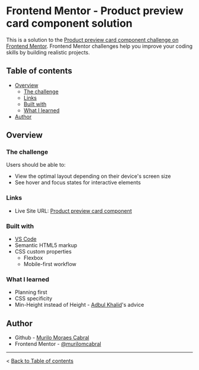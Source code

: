 # Frontend Mentor - Product preview card component solution

This is a solution to the [Product preview card component challenge on Frontend Mentor](https://www.frontendmentor.io/challenges/product-preview-card-component-GO7UmttRfa). Frontend Mentor challenges help you improve your coding skills by building realistic projects. 

## Table of contents

- [Overview](#overview)
  - [The challenge](#the-challenge)
  - [Links](#links)
  - [Built with](#built-with)
  - [What I learned](#what-i-learned)
- [Author](#author)

## Overview

### The challenge

Users should be able to:

- View the optimal layout depending on their device's screen size
- See hover and focus states for interactive elements

### Links

- Live Site URL: [Product preview card component](https://murilomcabral.github.io/frontendmentor/product-preview-card-component-main/)

### Built with

- [VS Code](https://code.visualstudio.com/)
- Semantic HTML5 markup
- CSS custom properties
  - Flexbox
  - Mobile-first workflow

### What I learned

- Planning first
- CSS specificity
- Min-Height instead of Height - [Adbul Khalid](https://www.frontendmentor.io/profile/0xAbdulKhalid)'s advice

## Author

- Github - [Murilo Moraes Cabral](https://github.com/murilomcabral)
- Frontend Mentor - [@murilomcabral](https://www.frontendmentor.io/profile/murilomcabral)

---

< [Back to Table of contents](#table-of-contents)